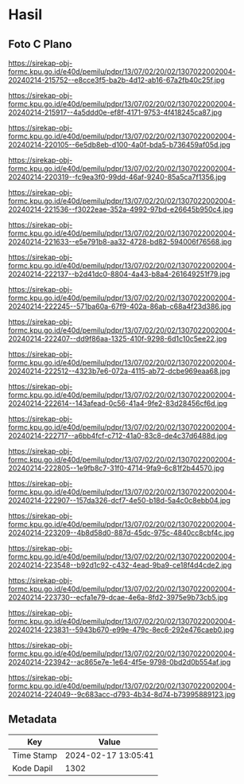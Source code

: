 # Hasil

## Foto C Plano

https://sirekap-obj-formc.kpu.go.id/e40d/pemilu/pdpr/13/07/02/20/02/1307022002004-20240214-215752--e8cce3f5-ba2b-4d12-ab16-67a2fb40c25f.jpg

https://sirekap-obj-formc.kpu.go.id/e40d/pemilu/pdpr/13/07/02/20/02/1307022002004-20240214-215917--4a5ddd0e-ef8f-4171-9753-4f418245ca87.jpg

https://sirekap-obj-formc.kpu.go.id/e40d/pemilu/pdpr/13/07/02/20/02/1307022002004-20240214-220105--6e5db8eb-d100-4a0f-bda5-b736459af05d.jpg

https://sirekap-obj-formc.kpu.go.id/e40d/pemilu/pdpr/13/07/02/20/02/1307022002004-20240214-220319--fc9ea3f0-99dd-46af-9240-85a5ca7f1356.jpg

https://sirekap-obj-formc.kpu.go.id/e40d/pemilu/pdpr/13/07/02/20/02/1307022002004-20240214-221536--f3022eae-352a-4992-97bd-e26645b950c4.jpg

https://sirekap-obj-formc.kpu.go.id/e40d/pemilu/pdpr/13/07/02/20/02/1307022002004-20240214-221633--e5e791b8-aa32-4728-bd82-594006f76568.jpg

https://sirekap-obj-formc.kpu.go.id/e40d/pemilu/pdpr/13/07/02/20/02/1307022002004-20240214-222137--b2d41dc0-8804-4a43-b8a4-261649251f79.jpg

https://sirekap-obj-formc.kpu.go.id/e40d/pemilu/pdpr/13/07/02/20/02/1307022002004-20240214-222245--571ba60a-67f9-402a-86ab-c68a4f23d386.jpg

https://sirekap-obj-formc.kpu.go.id/e40d/pemilu/pdpr/13/07/02/20/02/1307022002004-20240214-222407--dd9f86aa-1325-410f-9298-6d1c10c5ee22.jpg

https://sirekap-obj-formc.kpu.go.id/e40d/pemilu/pdpr/13/07/02/20/02/1307022002004-20240214-222512--4323b7e6-072a-4115-ab72-dcbe969eaa68.jpg

https://sirekap-obj-formc.kpu.go.id/e40d/pemilu/pdpr/13/07/02/20/02/1307022002004-20240214-222614--143afead-0c56-41a4-9fe2-83d28456cf6d.jpg

https://sirekap-obj-formc.kpu.go.id/e40d/pemilu/pdpr/13/07/02/20/02/1307022002004-20240214-222717--a6bb4fcf-c712-41a0-83c8-de4c37d6488d.jpg

https://sirekap-obj-formc.kpu.go.id/e40d/pemilu/pdpr/13/07/02/20/02/1307022002004-20240214-222805--1e9fb8c7-31f0-4714-9fa9-6c81f2b44570.jpg

https://sirekap-obj-formc.kpu.go.id/e40d/pemilu/pdpr/13/07/02/20/02/1307022002004-20240214-222907--157da326-dcf7-4e50-b18d-5a4c0c8ebb04.jpg

https://sirekap-obj-formc.kpu.go.id/e40d/pemilu/pdpr/13/07/02/20/02/1307022002004-20240214-223209--4b8d58d0-887d-45dc-975c-4840cc8cbf4c.jpg

https://sirekap-obj-formc.kpu.go.id/e40d/pemilu/pdpr/13/07/02/20/02/1307022002004-20240214-223548--b92d1c92-c432-4ead-9ba9-ce18f4d4cde2.jpg

https://sirekap-obj-formc.kpu.go.id/e40d/pemilu/pdpr/13/07/02/20/02/1307022002004-20240214-223730--ecfa1e79-dcae-4e6a-8fd2-3975e9b73cb5.jpg

https://sirekap-obj-formc.kpu.go.id/e40d/pemilu/pdpr/13/07/02/20/02/1307022002004-20240214-223831--5943b670-e99e-479c-8ec6-292e476caeb0.jpg

https://sirekap-obj-formc.kpu.go.id/e40d/pemilu/pdpr/13/07/02/20/02/1307022002004-20240214-223942--ac865e7e-1e64-4f5e-9798-0bd2d0b554af.jpg

https://sirekap-obj-formc.kpu.go.id/e40d/pemilu/pdpr/13/07/02/20/02/1307022002004-20240214-224049--9c683acc-d793-4b34-8d74-b73995889123.jpg


## Metadata

| Key        | Value               |
| ---------- | ------------------- |
| Time Stamp | 2024-02-17 13:05:41 |
| Kode Dapil | 1302                |



